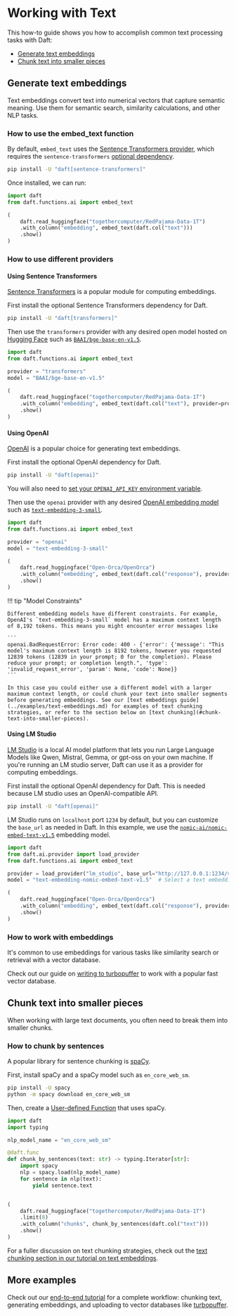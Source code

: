 # Working with Text

This how-to guide shows you how to accomplish common text processing tasks with Daft:

- [Generate text embeddings](#generate-text-embeddings)
- [Chunk text into smaller pieces](#chunk-text-into-smaller-pieces)

## Generate text embeddings

Text embeddings convert text into numerical vectors that capture semantic meaning. Use them for semantic search, similarity calculations, and other NLP tasks.

### How to use the embed_text function

By default, `embed_text` uses the [Sentence Transformers provider](#using-sentence-transformers), which requires the `sentence-transformers` [optional dependency](../install.md).

```bash
pip install -U "daft[sentence-transformers]"
```

Once installed, we can run:

```python
import daft
from daft.functions.ai import embed_text

(
    daft.read_huggingface("togethercomputer/RedPajama-Data-1T")
    .with_column("embedding", embed_text(daft.col("text")))
    .show()
)
```

### How to use different providers

#### Using Sentence Transformers

[Sentence Transformers](https://sbert.net/index.html) is a popular module for computing embeddings.

First install the optional Sentence Transformers dependency for Daft.

```bash
pip install -U "daft[transformers]"
```

Then use the `transformers` provider with any desired open model hosted on [Hugging Face](https://huggingface.co/) such as [`BAAI/bge-base-en-v1.5`](https://huggingface.co/BAAI/bge-base-en-v1.5).

```python
import daft
from daft.functions.ai import embed_text

provider = "transformers"
model = "BAAI/bge-base-en-v1.5"

(
    daft.read_huggingface("togethercomputer/RedPajama-Data-1T")
    .with_column("embedding", embed_text(daft.col("text"), provider=provider, model=model))
    .show()
)
```

#### Using OpenAI

[OpenAI](https://platform.openai.com/docs/guides/embeddings) is a popular choice for generating text embeddings.

First install the optional OpenAI dependency for Daft.

```bash
pip install -U "daft[openai]"
```

You will also need to [set your `OPENAI_API_KEY` environment variable](https://platform.openai.com/settings/organization/api-keys).

Then use the `openai` provider with any desired [OpenAI embedding model](https://platform.openai.com/docs/models) such as [`text-embedding-3-small`](https://platform.openai.com/docs/models/text-embedding-3-small).

```python
import daft
from daft.functions.ai import embed_text

provider = "openai"
model = "text-embedding-3-small"

(
    daft.read_huggingface("Open-Orca/OpenOrca")
    .with_column("embedding", embed_text(daft.col("response"), provider=provider, model=model))
    .show()
)
```
!!! tip "Model Constraints"

    Different embedding models have different constraints. For example, OpenAI's `text-embedding-3-small` model has a maximum context length of 8,192 tokens. This means you might encounter error messages like

    ```
    openai.BadRequestError: Error code: 400 - {'error': {'message': "This model's maximum context length is 8192 tokens, however you requested 12839 tokens (12839 in your prompt; 0 for the completion). Please reduce your prompt; or completion length.", 'type': 'invalid_request_error', 'param': None, 'code': None}}
    ```

    In this case you could either use a different model with a larger maximum context length, or could chunk your text into smaller segments before generating embeddings. See our [text embeddings guide](../examples/text-embeddings.md) for examples of text chunking strategies, or refer to the section below on [text chunking](#chunk-text-into-smaller-pieces).

#### Using LM Studio

[LM Studio](https://lmstudio.ai/) is a local AI model platform that lets you run Large Language Models like Qwen, Mistral, Gemma, or gpt-oss on your own machine. If you're running an LM studio server, Daft can use it as a provider for computing embeddings.

First install the optional OpenAI dependency for Daft. This is needed because LM studio uses an OpenAI-compatible API.

```bash
pip install -U "daft[openai]"
```

LM Studio runs on `localhost` port `1234` by default, but you can customize the `base_url` as needed in Daft. In this example, we use the [`nomic-ai/nomic-embed-text-v1.5`](https://huggingface.co/nomic-ai/nomic-embed-text-v1.5) embedding model.

```python
import daft
from daft.ai.provider import load_provider
from daft.functions.ai import embed_text

provider = load_provider("lm_studio", base_url="http://127.0.0.1:1234/v1")  # This base_url parameter is optional if you're using the defaults for LM Studio. You can modify this as needed.
model = "text-embedding-nomic-embed-text-v1.5"  # Select a text embedding model that you've loaded into LM Studio.

(
    daft.read_huggingface("Open-Orca/OpenOrca")
    .with_column("embedding", embed_text(daft.col("response"), provider=provider, model=model))
    .show()
)
```

### How to work with embeddings

It's common to use embeddings for various tasks like similarity search or retrieval with a vector database.

Check out our guide on [writing to turbopuffer](../connectors/turbopuffer.md) to work with a popular fast vector database.


## Chunk text into smaller pieces

When working with large text documents, you often need to break them into smaller chunks.

### How to chunk by sentences

A popular library for sentence chunking is [spaCy](https://spacy.io/).

First, install spaCy and a spaCy model such as `en_core_web_sm`.

```bash
pip install -U spacy
python -m spacy download en_core_web_sm
```

Then, create a [User-defined Function](../custom-code/udfs.md) that uses spaCy.

```python
import daft
import typing

nlp_model_name = "en_core_web_sm"

@daft.func
def chunk_by_sentences(text: str) -> typing.Iterator[str]:
    import spacy
    nlp = spacy.load(nlp_model_name)
    for sentence in nlp(text):
        yield sentence.text


(
    daft.read_huggingface("togethercomputer/RedPajama-Data-1T")
    .limit(8)
    .with_column("chunks", chunk_by_sentences(daft.col("text")))
    .show()
)
```

For a fuller discussion on text chunking strategies, check out the [text chunking section in our tutorial on text embeddings](../examples/text-embeddings.md#step-2-create-text-chunking-udf).

## More examples

Check out our [end-to-end tutorial](../examples/text-embeddings.md) for a complete workflow: chunking text, generating embeddings, and uploading to vector databases like [turbopuffer](../connectors/turbopuffer.md).
